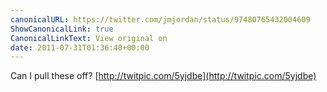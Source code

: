 ```yaml
---
canonicalURL: https://twitter.com/jmjordan/status/97480765432004609
ShowCanonicalLink: true
CanonicalLinkText: View original on
date: 2011-07-31T01:36:40+00:00
---
```

Can I pull these off? [http://twitpic.com/5yjdbe](http://twitpic.com/5yjdbe)